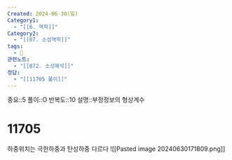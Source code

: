 ```yaml
---
Created: 2024-06-30(일)
Category1:
  - "[[6. 역학]]"
Category2:
  - "[[07. 소성역학]]"
tags:
  - 🧮
관련노트:
  - "[[B72. 소성해석]]"
정답:
  - "[[11705 풀이]]"
---
```

중요::5
풀이::O
반복도::10
설명::부정정보의 형상계수
#  11705

하중위치는 극한하중과 탄성하중 다르다
![[Pasted image 20240630171809.png]]